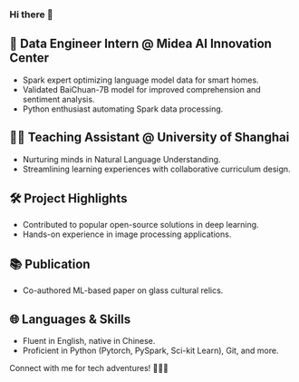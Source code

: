 ### Hi there 👋


## 🚀 Data Engineer Intern @ Midea AI Innovation Center
- Spark expert optimizing language model data for smart homes.
- Validated BaiChuan-7B model for improved comprehension and sentiment analysis.
- Python enthusiast automating Spark data processing.

## 👨‍🏫 Teaching Assistant @ University of Shanghai
- Nurturing minds in Natural Language Understanding.
- Streamlining learning experiences with collaborative curriculum design.

## 🛠️ Project Highlights
- Contributed to popular open-source solutions in deep learning.
- Hands-on experience in image processing applications.

## 📚 Publication
- Co-authored ML-based paper on glass cultural relics.

## 🌐 Languages & Skills
- Fluent in English, native in Chinese.
- Proficient in Python (Pytorch, PySpark, Sci-kit Learn), Git, and more.

Connect with me for tech adventures! 🚀👨‍💻
